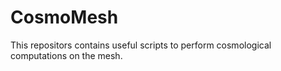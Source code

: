 # CosmoMesh

This repositors contains useful scripts to perform cosmological computations on the mesh.